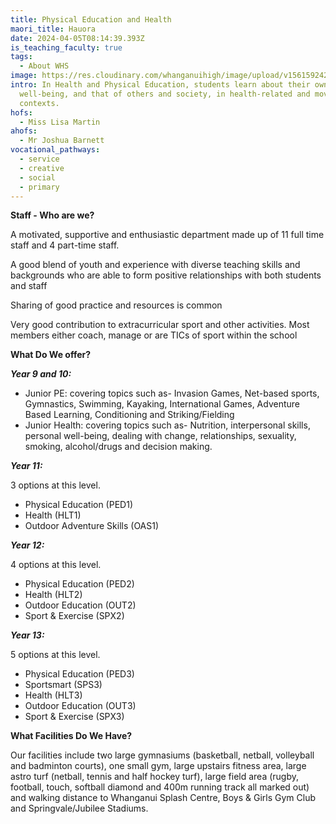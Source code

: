 ```yaml
---
title: Physical Education and Health
maori_title: Hauora
date: 2024-04-05T08:14:39.393Z
is_teaching_faculty: true
tags:
  - About WHS
image: https://res.cloudinary.com/whanganuihigh/image/upload/v1561592429/faculties/PE_Health_-_combined.jpg
intro: In Health and Physical Education, students learn about their own
  well-being, and that of others and society, in health-related and movement
  contexts.
hofs:
  - Miss Lisa Martin
ahofs:
  - Mr Joshua Barnett
vocational_pathways:
  - service
  - creative
  - social
  - primary
---
```

**Staff - Who are we?**

A motivated, supportive and enthusiastic department made up of 11 full time staff and 4 part-time staff.

A good blend of youth and experience with diverse teaching skills and backgrounds who are able to form positive relationships with both students and staff

Sharing of good practice and resources is common

Very good contribution to extracurricular sport and other activities. Most members either coach, manage or are TICs of sport within the school



**What Do We offer?**

**_Year 9 and 10:_** 

* Junior PE: covering topics such as- Invasion Games, Net-based sports, Gymnastics, Swimming, Kayaking, International Games, Adventure Based Learning, Conditioning and Striking/Fielding
* Junior Health: covering topics such as- Nutrition, interpersonal skills, personal well-being, dealing with change, relationships, sexuality, smoking, alcohol/drugs and decision making.

_**Year 11:**_

3 options at this level. 

* Physical Education (PED1) 
* Health (HLT1) 
* Outdoor Adventure Skills (OAS1) 

**_Year 12:_** 

4 options at this level.

* Physical Education (PED2)  
* Health (HLT2) 
* Outdoor Education (OUT2) 
* Sport & Exercise (SPX2) 

_**Year 13:**_ 

5 options at this level. 

* Physical Education (PED3) 
* Sportsmart (SPS3) 
* Health (HLT3) 
* Outdoor Education (OUT3)
* Sport & Exercise (SPX3) 



**What Facilities Do We Have?**

Our facilities include two large gymnasiums (basketball, netball, volleyball and badminton courts), one small gym, large upstairs fitness area, large astro turf (netball, tennis and half hockey turf), large field area (rugby, football, touch, softball diamond and 400m running track all marked out) and walking distance to Whanganui Splash Centre, Boys & Girls Gym Club and Springvale/Jubilee Stadiums.
